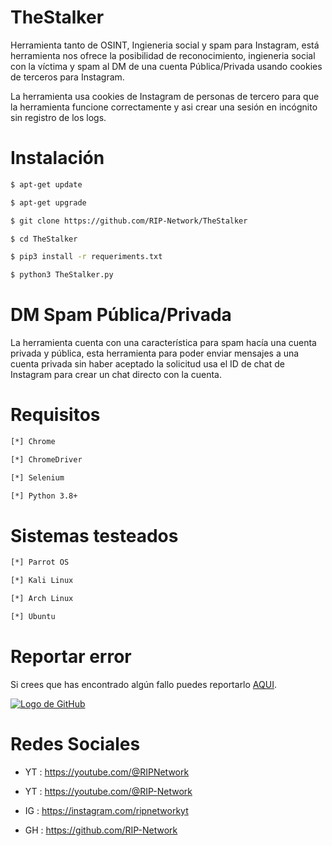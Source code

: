 # TheStalker

Herramienta tanto de OSINT, Ingieneria social y spam para Instagram, está herramienta nos ofrece la posibilidad de reconocimiento, ingieneria social con la víctima y spam al DM de una cuenta Pública/Privada usando cookies de terceros para Instagram.

La herramienta usa cookies de Instagram de personas de tercero para que la herramienta funcione correctamente y asi crear una sesión en incógnito sin registro de los logs.

# Instalación

```bash
$ apt-get update

$ apt-get upgrade

$ git clone https://github.com/RIP-Network/TheStalker

$ cd TheStalker

$ pip3 install -r requeriments.txt

$ python3 TheStalker.py
```

# DM Spam Pública/Privada

La herramienta cuenta con una característica para spam hacía una cuenta privada y pública, esta herramienta para poder enviar mensajes a una cuenta privada sin haber aceptado la solicitud usa el ID de chat de Instagram para crear un chat directo con la cuenta.

# Requisitos

```bash
[*] Chrome

[*] ChromeDriver

[*] Selenium

[*] Python 3.8+
```

# Sistemas testeados

```bash
[*] Parrot OS

[*] Kali Linux

[*] Arch Linux

[*] Ubuntu
```

# Reportar error

Si crees que has encontrado algún fallo puedes reportarlo [AQUI](https://github.com/RIP-Network/TheStalker/issues/new).

[![Logo de GitHub](https://cdn.wallpapersafari.com/34/82/YRzXPk.jpeg)](https://github.com/)

# Redes Sociales

* YT : https://youtube.com/@RIPNetwork
  
* YT : https://youtube.com/@RIP-Network
  
* IG : https://instagram.com/ripnetworkyt
  
* GH : https://github.com/RIP-Network 
